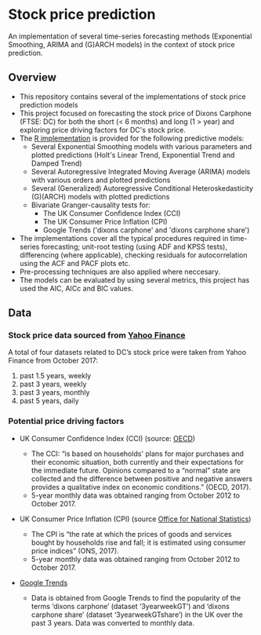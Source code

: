 # Stock price prediction
An implementation of several time-series forecasting methods (Exponential Smoothing, ARIMA and (G)ARCH models) in the context of stock price prediction.

## Overview

- This repository contains several of the implementations of stock price prediction models
- This project focused on forecasting the stock price of Dixons Carphone (FTSE: DC) for both the short (< 6 months) and long (1 > year) and exploring price driving factors for DC's stock price. 
- The [R implementation](/stock_price_prediction/stock_price_prediction.R) is provided for the following predictive models:
  - Several Exponential Smoothing models with various parameters and plotted predictions (Holt's Linear Trend, Exponential Trend and Damped Trend)
  - Several Autoregressive Integrated Moving Average (ARIMA) models with various orders and plotted predictions
  - Several (Generalized) Autoregressive Conditional Heteroskedasticity (G)(ARCH) models with plotted predictions
  - Bivariate Granger-causality tests for:
    - The UK Consumer Confidence Index (CCI)
    - The UK Consumer Price Inflation (CPI)
    - Google Trends ('dixons carphone' and 'dixons carphone share')
- The implementations cover all the typical procedures required in time-series forecasting; unit-root testing (using ADF and KPSS tests), differencing (where applicable), checking residuals for autocorrelation using the ACF and PACF plots etc.
- Pre-processing techniques are also applied where neccesary.
- The models can be evaluated by using several metrics, this project has used the AIC, AICc and BIC values.

## Data

### Stock price data sourced from [Yahoo Finance](https://finance.yahoo.com/quote/DC.L)
A total of four datasets related to DC’s stock price were taken from Yahoo Finance from October 2017:
1. past 1.5 years, weekly
2. past 3 years, weekly
3. past 3 years, monthly 
4. past 5 years, daily

### Potential price driving factors
- UK Consumer Confidence Index (CCI) (source: [OECD](https://data.oecd.org/leadind/consumer-confidence-index-cci.htm))
    - The CCI: “is based on households' plans for major purchases and their economic situation, both currently and their expectations for the immediate future. Opinions compared to a “normal” state are collected and the difference between positive and negative answers provides a qualitative index on economic conditions.” (OECD, 2017).
    - 5-year monthly data was obtained ranging from October 2012 to October 2017.

- UK Consumer Price Inflation (CPI) (source [Office for National Statistics](https://www.ons.gov.uk/economy/inflationandpriceindices/methodologies/consumerpriceinflationincludesall3indicescpihcpiandrpiqmi))
    - The CPI is “the rate at which the prices of goods and services bought by households rise and fall; it is estimated using consumer price indices” (ONS, 2017).
    - 5-year monthly data was obtained ranging from October 2012 to October 2017.

- [Google Trends](https://trends.google.com/trends/) 
    - Data is obtained from Google Trends to find the popularity of the terms ‘dixons carphone’ (dataset ‘3yearweekGT’) and ‘dixons carphone share’ (dataset ‘3yearweekGTshare’) in the UK over the past 3 years. Data was converted to monthly data.



